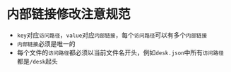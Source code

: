 
# 内部链接修改注意规范

* `key`对应`访问路径`，`value`对应`内部链接`，每个`访问路径`可以有多个`内部链接`
* `内部链接`必须是唯一的
* 每个文件的`访问路径`都必须以当前文件名开头，例如`desk.json`中所有`访问路径`都是`/desk`起头